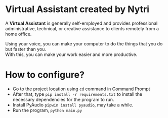 # Virtual Assistant created by Nytri
A **Virtual Assistant** is generally self-employed and provides professional administrative, technical, or creative assistance to clients remotely from a home office.  

Using your voice, you can make your computer to do the things that you do but faster than you.  
With this, you can make your work easier and more productive.

# How to configure?
* Go to the project location using `cd` command in Command Prompt
* After that, type `pip install -r requirements.txt` to install the necessary dependencies for the program to run.
* Install PyAudio `pipwin install pyaudio`, may take a while.
* Run the program, `python main.py`
